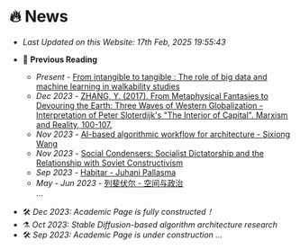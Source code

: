 # 🔥 News

- *Last Updated on this Website: 17th Feb, 2025 19:55:43*

* 📔 **Previous Reading**

    * *Present* - [From intangible to tangible : The role of big data and machine learning in walkability studies](https://research.aalto.fi/en/publications/from-intangible-to-tangible-the-role-of-big-data-and-machine-lear)
    * *Dec 2023* - [ZHANG, Y. (2017). From Metaphysical Fantasies to Devouring the Earth: Three Waves of Western Globalization - Interpretation of Peter Sloterdijk's "The Interior of Capital". Marxism and Reality, 100-107.]()
    * *Nov 2023* - [AI-based algorithmic workflow for architecture - Sixiong Wang](https://zwj5uynwea3.feishu.cn/docx/JMfOdyG2xoNlREx4FPncLXtDnXb)
    * *Nov 2023* - [Social Condensers: Socialist Dictatorship and the Relationship with Soviet Constructivism](https://academic-accelerator.com/encyclopedia/zh-cn/social-condenser)
    * *Sep 2023* - [Habitar - Juhani Pallasma](https://vdoc.pub/documents/habitar-5jv52ose5d60)
    * *May - Jun 2023* - [列斐伏尔 - 空间与政治]()
    <br>...


- 🛠️ *Dec 2023: Academic Page is fully constructed！*
- ⚗️ *Oct 2023: Stable Diffusion-based algorithm architecture research*
- 🛠️ *Sep 2023: Academic Page is under construction ...*